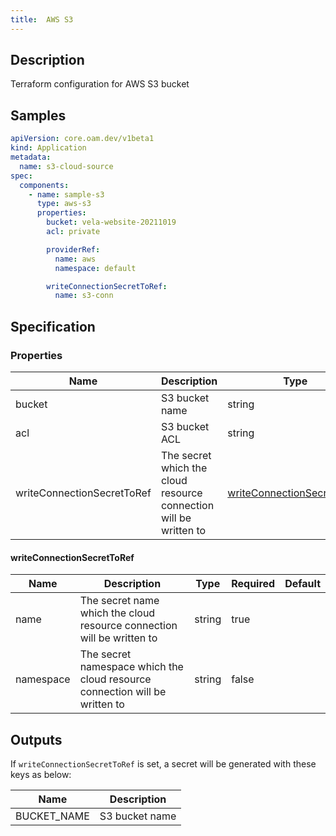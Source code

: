 ```yaml
---
title:  AWS S3
---
```


## Description

Terraform configuration for AWS S3 bucket

## Samples

```yaml
apiVersion: core.oam.dev/v1beta1
kind: Application
metadata:
  name: s3-cloud-source
spec:
  components:
    - name: sample-s3
      type: aws-s3
      properties:
        bucket: vela-website-20211019
        acl: private

        providerRef:
          name: aws
          namespace: default

        writeConnectionSecretToRef:
          name: s3-conn
```

## Specification


### Properties

Name | Description | Type | Required | Default
------------ | ------------- | ------------- | ------------- | ------------- 
bucket                     | S3 bucket name                                                    | string                                                    | true     |         |
acl                        | S3 bucket ACL                                                     | string                                                    | true     |         |
writeConnectionSecretToRef | The secret which the cloud resource connection will be written to | [writeConnectionSecretToRef](#writeConnectionSecretToRef) | false |


#### writeConnectionSecretToRef

Name | Description | Type | Required | Default
------------ | ------------- | ------------- | ------------- | ------------- 
name | The secret name which the cloud resource connection will be written to | string | true |
namespace | The secret namespace which the cloud resource connection will be written to | string | false |


## Outputs

If `writeConnectionSecretToRef` is set, a secret will be generated with these keys as below:

Name | Description
------------ | -------------
BUCKET_NAME | S3 bucket name |
